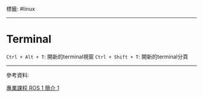 標籤: #linux 

---

# Terminal

`Ctrl + Alt + T`: 開新的terminal視窗
`Ctrl + Shift + T`: 開新的terminal分頁

---

參考資料:

[專業課程 ROS 1 簡介 1](https://youtu.be/FX8HAkR7SFw)